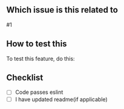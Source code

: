 ## Which issue is this related to
#1
## How to test this
To test this feature, do this:

## Checklist
- [ ] Code passes eslint
- [ ] I have updated readme(if applicable)
